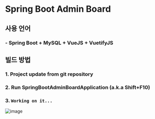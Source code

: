 # Spring Boot Admin Board
## 사용 언어
### - Spring Boot + MySQL + VueJS + VuetifyJS

## 빌드 방법
### 1. Project update from git repository
### 2. Run SpringBootAdminBoardApplication (a.k.a Shift+F10)
### 3. `Working on it...`
![image](https://user-images.githubusercontent.com/24692694/89734664-7588b880-da98-11ea-84af-a3998066085c.png)
